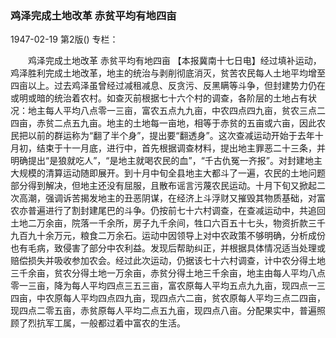### 鸡泽完成土地改革  赤贫平均有地四亩

1947-02-19
第2版()
专栏：

　　鸡泽完成土地改革
    赤贫平均有地四亩
    【本报冀南十七日电】经过填补运动，鸡泽胜利完成土地改革，地主的统治与剥削彻底消灭，贫苦农民每人土地平均增至四亩以上。过去鸡泽虽曾经过减租减息、反贪污、反黑瞒等斗争，但封建势力仍在或明或暗的统治着农村。如查灭前根据七十六个村的调查，各阶层的土地占有状况：地主每人平均八点零一三亩，富农五点九九亩，中农四点四九亩，贫农三点二四亩，赤贫二点五九亩。地主的土地每一亩地，相等于赤贫的五亩或六亩，因此农民把以前的群运称为“翻了半个身”，提出要“翻透身”。这次查减运动开始于去年十月初，结束于十一月底，进行中，首先根据调查材料，提出地主罪恶二十三条，并明确提出“是狼就吃人”，“是地主就喝农民的血”，“千古仇冤一齐报”。对封建地主大规模的清算运动随即展开。到十月中旬全县地主大都斗了一遍，农民的土地问题部分得到解决，但地主还没有屈服，且散布谣言污蔑农民运动。十月下旬又掀起二次高潮，强调诉苦揭发地主的丑恶阴谋，在经济上斗浮财又摧毁其物质基础，对富农亦普遍进行了割封建尾巴的斗争。仍按前七十六村调查，在查减运动中，共追回土地二万余亩，院落一千余所，房子九千余间，牲口六百五十七头，物资折款三千九百九十余万元，粮食二万余石。运动中因领导上对中农政策不够明确，分析成份也有毛病，致侵害了部分中农利益。发现后帮助纠正，并根据具体情况适当处理或赔偿损失并吸收参加农会。经过此次运动，仍据该七十六村调查，计中农分得土地三千余亩，贫农分得土地一万余亩，赤贫分得土地三千余亩，地主由每人平均八点零一三亩，降为每人平均四点三五三亩，富农原每人平均五点九九亩，现四点一三四亩，中农原每人平均四点四九亩，现四点六二亩，贫农原每人平均三点二四亩，现四点二零五亩，赤贫原每人平均二点五九亩，现四点八亩。分配果实中，普遍照顾了烈抗军工属，一般都过着中富农的生活。
